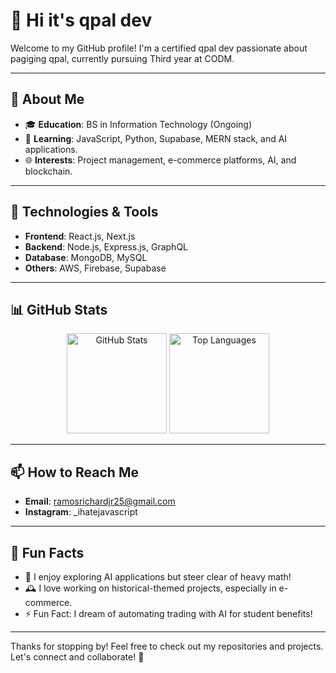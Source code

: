# 👋 Hi it's qpal dev  

Welcome to my GitHub profile! I'm a certified qpal dev passionate about pagiging qpal, currently pursuing Third year at CODM.  

---

## 🌟 About Me
- 🎓 **Education**: BS in Information Technology (Ongoing)  
- 🌱 **Learning**: JavaScript, Python, Supabase, MERN stack, and AI applications.  
- 🌐 **Interests**: Project management, e-commerce platforms, AI, and blockchain.  

---

## 🔧 Technologies & Tools
- **Frontend**: React.js, Next.js  
- **Backend**: Node.js, Express.js, GraphQL
- **Database**: MongoDB, MySQL  
- **Others**: AWS, Firebase, Supabase 

---

## 📊 GitHub Stats
<p align="center">
  <img src="https://github-readme-stats.vercel.app/api?username=username-amp&show_icons=true&theme=radical" alt="GitHub Stats" height="160" />
  <img src="https://github-readme-stats.vercel.app/api/top-langs/?username=username-amp&layout=compact&theme=radical" alt="Top Languages" height="160" />
</p>

---

## 📫 How to Reach Me
- **Email**: ramosrichardjr25@gmail.com
- **Instagram**: _ihatejavascript

---

## 🌟 Fun Facts
- 🤖 I enjoy exploring AI applications but steer clear of heavy math!  
- 🕰️ I love working on historical-themed projects, especially in e-commerce.  
- ⚡ Fun Fact: I dream of automating trading with AI for student benefits!

---

Thanks for stopping by! Feel free to check out my repositories and projects. Let's connect and collaborate! 🚀  
